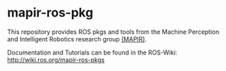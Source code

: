 # mapir-ros-pkg
This repository provides ROS pkgs and tools from the Machine Perception and Intelligent Robotics research group [(MAPIR)](http://mapir.isa.uma.es).

Documentation and Tutorials can be found in the ROS-Wiki: http://wiki.ros.org/mapir-ros-pkgs
